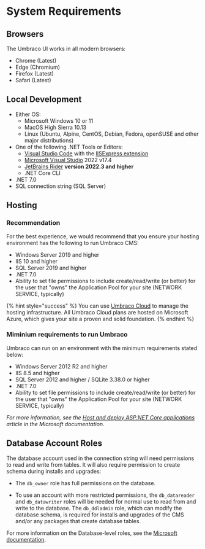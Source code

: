 # System Requirements

## Browsers

The Umbraco UI works in all modern browsers:

* Chrome (Latest)
* Edge (Chromium)
* Firefox (Latest)
* Safari (Latest)

## Local Development

* Either OS:
  * Microsoft Windows 10 or 11
  * MacOS High Sierra 10.13
  * Linux (Ubuntu, Alpine, CentOS, Debian, Fedora, openSUSE and other major distributions)
* One of the following .NET Tools or Editors:
  * [Visual Studio Code](https://code.visualstudio.com/) with the [IISExpress extension](https://marketplace.visualstudio.com/items?itemName=warren-buckley.iis-express)
  * [Microsoft Visual Studio](https://www.visualstudio.com/) 2022 v17.4
  * [JetBrains Rider](https://www.jetbrains.com/rider) **version 2022.3 and higher**
  * .NET Core CLI
* .NET 7.0
* SQL connection string (SQL Server)

## Hosting

### Recommendation

For the best experience, we would recommend that you ensure your hosting environment has the following to run Umbraco CMS:

* Windows Server 2019 and higher
* IIS 10 and higher
* SQL Server 2019 and higher
* .NET 7.0
* Ability to set file permissions to include create/read/write (or better) for the user that "owns" the Application Pool for your site (NETWORK SERVICE, typically)

{% hint style="success" %}
You can use [Umbraco Cloud](https://umbraco.com/products/umbraco-cloud/) to manage the hosting infrastructure. All Umbraco Cloud plans are hosted on Microsoft Azure, which gives your site a proven and solid foundation.
{% endhint %}

### Miminium requirements to run Umbraco

Umbraco can run on an environment with the minimum requirements stated below:

* Windows Server 2012 R2 and higher
* IIS 8.5 and higher
* SQL Server 2012 and higher / SQLite 3.38.0 or higher
* .NET 7.0
* Ability to set file permissions to include create/read/write (or better) for the user that "owns" the Application Pool for your site (NETWORK SERVICE, typically)

*For more information, see the [Host and deploy ASP.NET Core applications](https://learn.microsoft.com/en-us/aspnet/core/host-and-deploy/?view=aspnetcore-7.0) article in the Microsoft documentation.*

## Database Account Roles

The database account used in the connection string will need permissions to read and write from tables. It will also require permission to create schema during installs and upgrades:

* The `db_owner` role has full permissions on the database.

* To use an account with more restricted permissions, the `db_datareader` and `db_datawriter` roles will be needed for normal use to read from and write to the database. The `db_ddladmin` role, which can modify the database schema, is required for installs and upgrades of the CMS and/or any packages that create database tables.

For more information on the Database-level roles, see the [Microsoft documentation](https://docs.microsoft.com/en-us/sql/relational-databases/security/authentication-access/database-level-roles?view=sql-server-ver16#fixed-database-roles).